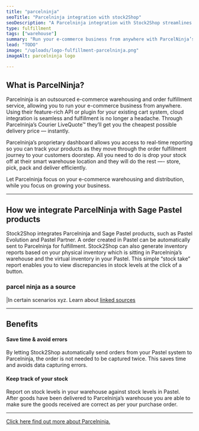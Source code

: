 ```yaml
---
title: "parcelninja"
seoTitle: "Parcelninja integration with stock2Shop"
seoDescription: "A Parcelninja integration with Stock2Shop streamlines your worklflow"
type: fulfillment
tags: ["warehouse"]
summary: "Run your e-commerce business from anywhere with ParcelNinja’s scalable, outsourced warehousing and fulfillment solution."
lead: "TODO"
image: "/uploads/logo-fulfillment-parcelninja.png"
imageAlt: parcelninja logo

---
```


## What is ParcelNinja?

Parcelninja is an outsourced e-commerce warehousing and order fulfillment service, allowing you to run your e-commerce 
business from anywhere. Using their feature-rich API or plugin for your existing cart system, cloud integration is 
seamless and fulfillment is no longer a headache. Through Parcelninja’s Courier LiveQuote™ they’ll get you the cheapest 
possible delivery price — instantly.

Parcelninja’s proprietary dashboard allows you access to real-time reporting so you can track your products as they move 
through the order fulfillment journey to your customers doorstep. All you need to do is drop your stock off at their 
smart warehouse location and they will do the rest —- store, pick, pack and deliver efficiently.

Let Parcelninja focus on your e-commerce warehousing and distribution, while you focus on growing your business.

---

## How we integrate ParcelNinja with Sage Pastel products

Stock2Shop integrates Parcelninja and Sage Pastel products, such as Pastel Evolution and Pastel Partner. 
A order created in Pastel can be automatically sent to Parcelninja for fulfillment. 
Stock2Shop can also generate inventory reports based on your physical inventory which is sitting in Parcelninja’s 
warehouse and the virtual inventory in your Pastel. This simple “stock take” report enables you to view discrepancies 
in stock levels at the click of a button.

### parcel ninja as a source

|In certain scenarios xyz.
    Learn about [linked sources](/link/to/howto/explanation)

---

## Benefits
#### Save time & avoid errors
By letting Stock2Shop automatically send orders from your Pastel system to Parcelninja, the order is not needed to be captured twice. This saves time and avoids data capturing errors.
#### Keep track of your stock
Report on stock levels in your warehouse against stock levels in Pastel. After goods have been delivered to Parcelninja’s warehouse you are able to make sure the goods received are correct as per your purchase order.

---

[Click here find out more about Parcelninja.](http://parcelninja.co.za/)